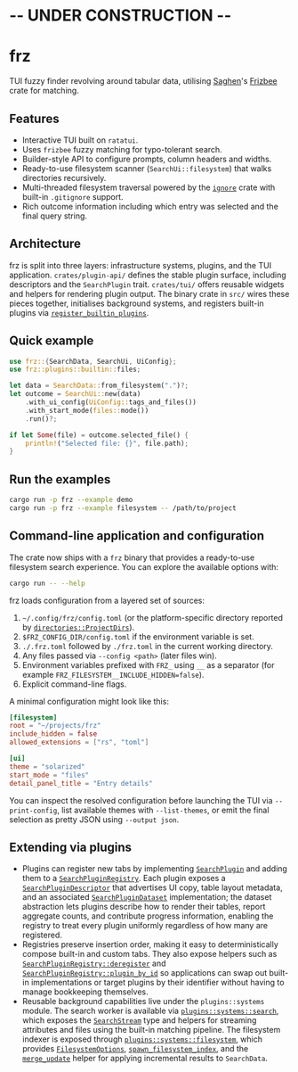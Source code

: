 # -- UNDER CONSTRUCTION --

# frz

TUI fuzzy finder revolving around tabular data, utilising [Saghen](https://github.com/Saghen)'s [Frizbee](https://github.com/Saghen/frizbee) crate for matching.

## Features
- Interactive TUI built on `ratatui`.
- Uses `frizbee` fuzzy matching for typo-tolerant search.
- Builder-style API to configure prompts, column headers and widths.
- Ready-to-use filesystem scanner (`SearchUi::filesystem`) that walks directories recursively.
- Multi-threaded filesystem traversal powered by the [`ignore`](https://docs.rs/ignore) crate with built-in `.gitignore` support.
- Rich outcome information including which entry was selected and the final query string.

## Architecture

frz is split into three layers: infrastructure systems, plugins, and the TUI
application. `crates/plugin-api/` defines the stable plugin surface, including
descriptors and the `SearchPlugin` trait. `crates/tui/` offers reusable widgets
and helpers for rendering plugin output. The binary crate in `src/` wires these
pieces together, initialises background systems, and registers built-in plugins
via [`register_builtin_plugins`](src/plugins/builtin/mod.rs).

## Quick example

```rust
use frz::{SearchData, SearchUi, UiConfig};
use frz::plugins::builtin::files;

let data = SearchData::from_filesystem(".")?;
let outcome = SearchUi::new(data)
    .with_ui_config(UiConfig::tags_and_files())
    .with_start_mode(files::mode())
    .run()?;

if let Some(file) = outcome.selected_file() {
    println!("Selected file: {}", file.path);
}
```

## Run the examples

```bash
cargo run -p frz --example demo
cargo run -p frz --example filesystem -- /path/to/project
```

## Command-line application and configuration

The crate now ships with a `frz` binary that provides a ready-to-use filesystem
search experience. You can explore the available options with:

```bash
cargo run -- --help
```

frz loads configuration from a layered set of sources:

1. `~/.config/frz/config.toml` (or the platform-specific directory reported by
   [`directories::ProjectDirs`](https://docs.rs/directories)).
2. `$FRZ_CONFIG_DIR/config.toml` if the environment variable is set.
3. `./.frz.toml` followed by `./frz.toml` in the current working directory.
4. Any files passed via `--config <path>` (later files win).
5. Environment variables prefixed with `FRZ_` using `__` as a separator
   (for example `FRZ_FILESYSTEM__INCLUDE_HIDDEN=false`).
6. Explicit command-line flags.

A minimal configuration might look like this:

```toml
[filesystem]
root = "~/projects/frz"
include_hidden = false
allowed_extensions = ["rs", "toml"]

[ui]
theme = "solarized"
start_mode = "files"
detail_panel_title = "Entry details"
```

You can inspect the resolved configuration before launching the TUI via
`--print-config`, list available themes with `--list-themes`, or emit the final
selection as pretty JSON using `--output json`.

## Extending via plugins

- Plugins can register new tabs by implementing [`SearchPlugin`](https://docs.rs/frz/latest/frz/trait.SearchPlugin.html) and adding them to a [`SearchPluginRegistry`](https://docs.rs/frz/latest/frz/struct.SearchPluginRegistry.html). Each plugin exposes a [`SearchPluginDescriptor`](https://docs.rs/frz/latest/frz/plugins/descriptors/struct.SearchPluginDescriptor.html) that advertises UI copy, table layout metadata, and an associated [`SearchPluginDataset`](https://docs.rs/frz/latest/frz/plugins/descriptors/trait.SearchPluginDataset.html) implementation; the dataset abstraction lets plugins describe how to render their tables, report aggregate counts, and contribute progress information, enabling the registry to treat every plugin uniformly regardless of how many are registered.
- Registries preserve insertion order, making it easy to deterministically compose built-in and custom tabs. They also expose helpers such as [`SearchPluginRegistry::deregister`](https://docs.rs/frz/latest/frz/struct.SearchPluginRegistry.html#method.deregister) and [`SearchPluginRegistry::plugin_by_id`](https://docs.rs/frz/latest/frz/struct.SearchPluginRegistry.html#method.plugin_by_id) so applications can swap out built-in implementations or target plugins by their identifier without having to manage bookkeeping themselves.
- Reusable background capabilities live under the `plugins::systems` module. The search worker is available via [`plugins::systems::search`](https://docs.rs/frz/latest/frz/plugins/systems/search/), which exposes the [`SearchStream`](https://docs.rs/frz/latest/frz/plugins/systems/search/struct.SearchStream.html) type and helpers for streaming attributes and files using the built-in matching pipeline. The filesystem indexer is exposed through [`plugins::systems::filesystem`](https://docs.rs/frz/latest/frz/plugins/systems/filesystem/), which provides [`FilesystemOptions`](https://docs.rs/frz/latest/frz/plugins/systems/filesystem/struct.FilesystemOptions.html), [`spawn_filesystem_index`](https://docs.rs/frz/latest/frz/plugins/systems/filesystem/fn.spawn_filesystem_index.html), and the [`merge_update`](https://docs.rs/frz/latest/frz/plugins/systems/filesystem/fn.merge_update.html) helper for applying incremental results to `SearchData`.
